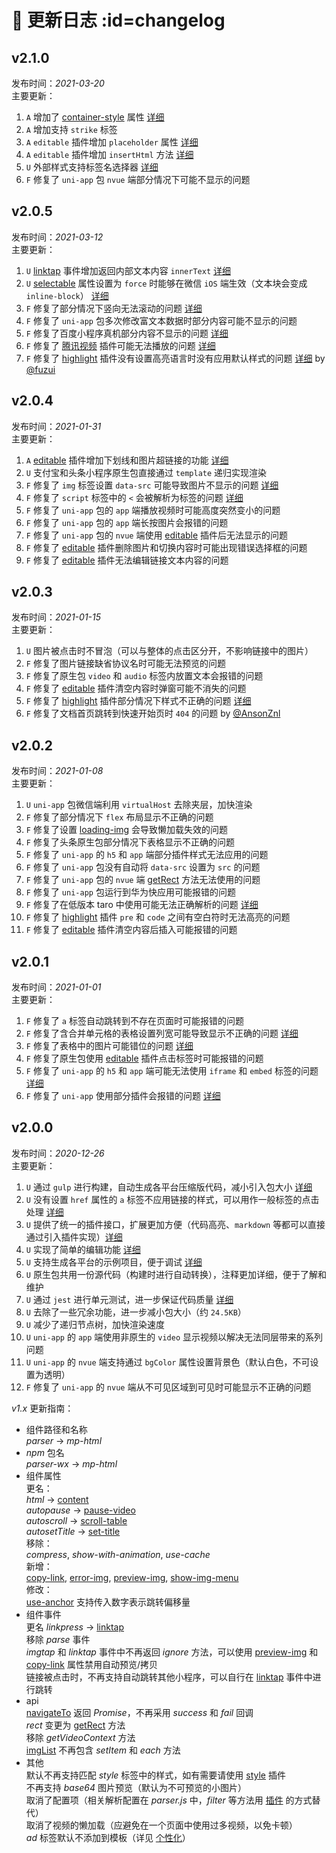 # 📖 更新日志 :id=changelog

## v2.1.0
发布时间：*2021-03-20*  
主要更新：  
1. `A` 增加了 [container-style](basic/prop#container-style) 属性 [详细](https://gitee.com/jin-yufeng/mp-html/pulls/1)
2. `A` 增加支持 `strike` 标签
3. `A` `editable` 插件增加 `placeholder` 属性 [详细](advanced/plugin#editable)
4. `A` `editable` 插件增加 `insertHtml` 方法 [详细](advanced/plugin#editable)
5. `U` 外部样式支持标签名选择器 [详细](overview/quickstart#setting)
6. `F` 修复了 `uni-app` 包 `nvue` 端部分情况下可能不显示的问题

## v2.0.5
发布时间：*2021-03-12*  
主要更新：  
1. `U` [linktap](basic/event#linktap) 事件增加返回内部文本内容 `innerText` [详细](https://github.com/jin-yufeng/mp-html/issues/271)
2. `U` [selectable](basic/prop#selectable) 属性设置为 `force` 时能够在微信 `iOS` 端生效（文本块会变成 `inline-block`） [详细](https://github.com/jin-yufeng/mp-html/issues/267)
3. `F` 修复了部分情况下竖向无法滚动的问题 [详细](https://github.com/jin-yufeng/mp-html/issues/182)
4. `F` 修复了 `uni-app` 包多次修改富文本数据时部分内容可能不显示的问题
5. `F` 修复了百度小程序真机部分内容不显示的问题 [详细](https://github.com/jin-yufeng/mp-html/issues/272)
6. `F` 修复了 [腾讯视频](advanced/plugin#txv-video) 插件可能无法播放的问题 [详细](https://github.com/jin-yufeng/mp-html/issues/265)
7. `F` 修复了 [highlight](advanced/plugin#highlight) 插件没有设置高亮语言时没有应用默认样式的问题 [详细](https://github.com/jin-yufeng/mp-html/issues/276) by [@fuzui](https://github.com/fuzui)

## v2.0.4
发布时间：*2021-01-31*  
主要更新：  
1. `A` [editable](advanced/plugin#editable) 插件增加下划线和图片超链接的功能 [详细](https://github.com/jin-yufeng/mp-html/issues/254)
2. `U` 支付宝和头条小程序原生包直接通过 `template` 递归实现渲染
3. `F` 修复了 `img` 标签设置 `data-src` 可能导致图片不显示的问题 [详细](https://github.com/jin-yufeng/mp-html/issues/257)
4. `F` 修复了 `script` 标签中的 `<` 会被解析为标签的问题 [详细](https://github.com/jin-yufeng/mp-html/issues/259)
5. `F` 修复了 `uni-app` 包的 `app` 端播放视频时可能高度突然变小的问题
6. `F` 修复了 `uni-app` 包的 `app` 端长按图片会报错的问题
7. `F` 修复了 `uni-app` 包的 `nvue` 端使用 [editable](advanced/plugin#editable) 插件后无法显示的问题
8. `F` 修复了 [editable](advanced/plugin#editable) 插件删除图片和切换内容时可能出现错误选择框的问题
9. `F` 修复了 [editable](advanced/plugin#editable) 插件无法编辑链接文本内容的问题

## v2.0.3
发布时间：*2021-01-15*  
主要更新：  
1. `U` 图片被点击时不冒泡（可以与整体的点击区分开，不影响链接中的图片）
2. `F` 修复了图片链接缺省协议名时可能无法预览的问题
3. `F` 修复了原生包 `video` 和 `audio` 标签内放置文本会报错的问题
4. `F` 修复了 [editable](advanced/plugin#editable) 插件清空内容时弹窗可能不消失的问题
5. `F` 修复了 [highlight](advanced/plugin#highlight) 插件部分情况下样式不正确的问题 [详细](https://github.com/jin-yufeng/mp-html/issues/231)
6. `F` 修复了文档首页跳转到快速开始页时 `404` 的问题 by [@AnsonZnl](https://github.com/AnsonZnl)

## v2.0.2
发布时间：*2021-01-08*  
主要更新：  
1. `U` `uni-app` 包微信端利用 `virtualHost` 去除夹层，加快渲染
2. `F` 修复了部分情况下 `flex` 布局显示不正确的问题
3. `F` 修复了设置 [loading-img](basic/prop#loading-img) 会导致懒加载失效的问题
4. `F` 修复了头条原生包部分情况下表格显示不正确的问题
5. `F` 修复了 `uni-app` 的 `h5` 和 `app` 端部分插件样式无法应用的问题
6. `F` 修复了 `uni-app` 包没有自动将 `data-src` 设置为 `src` 的问题
7. `F` 修复了 `uni-app` 包的 `nvue` 端 [getRect](advanced/api#getRect) 方法无法使用的问题
8. `F` 修复了 `uni-app` 包运行到华为快应用可能报错的问题
9. `F` 修复了在低版本 taro 中使用可能无法正确解析的问题 [详细](https://github.com/jin-yufeng/mp-html/issues/248)
10. `F` 修复了 [highlight](advanced/plugin#highlight) 插件 `pre` 和 `code` 之间有空白符时无法高亮的问题
11. `F` 修复了 [editable](advanced/plugin#editable) 插件清空内容后插入可能报错的问题

## v2.0.1
发布时间：*2021-01-01*  
主要更新：  
1. `F` 修复了 `a` 标签自动跳转到不存在页面时可能报错的问题
2. `F` 修复了含合并单元格的表格设置列宽可能导致显示不正确的问题 [详细](https://github.com/jin-yufeng/mp-html/issues/239)
3. `F` 修复了表格中的图片可能错位的问题 [详细](https://github.com/jin-yufeng/mp-html/issues/194)
4. `F` 修复了原生包使用 [editable](advanced/plugin#editable) 插件点击标签时可能报错的问题
5. `F` 修复了 `uni-app` 的 `h5` 和 `app` 端可能无法使用 `iframe` 和 `embed` 标签的问题 [详细](https://github.com/jin-yufeng/mp-html/issues/245)
6. `F` 修复了 `uni-app` 使用部分插件会报错的问题 [详细](https://github.com/jin-yufeng/mp-html/issues/246)

## v2.0.0
发布时间：*2020-12-26*  
主要更新：  
1. `U` 通过 `gulp` 进行构建，自动生成各平台压缩版代码，减小引入包大小 [详细](advanced/develop#pack)
2. `U` 没有设置 `href` 属性的 `a` 标签不应用链接的样式，可以用作一般标签的点击处理 [详细](question/faq#tap)
3. `U` 提供了统一的插件接口，扩展更加方便（代码高亮、`markdown` 等都可以直接通过引入插件实现）[详细](advanced/plugin)
4. `U` 实现了简单的编辑功能 [详细](advanced/plugin#editable)
5. `U` 支持生成各平台的示例项目，便于调试 [详细](overview/quickstart#demo)
6. `U` 原生包共用一份源代码（构建时进行自动转换），注释更加详细，便于了解和维护
7. `U` 通过 `jest` 进行单元测试，进一步保证代码质量 [详细](advanced/develop#test)
8. `U` 去除了一些冗余功能，进一步减小包大小（约 `24.5KB`）
9. `U` 减少了递归节点树，加快渲染速度  
10. `U` `uni-app` 的 `app` 端使用非原生的 `video` 显示视频以解决无法同层带来的系列问题
11. `U` `uni-app` 的 `nvue` 端支持通过 `bgColor` 属性设置背景色（默认白色，不可设置为透明）
12. `F` 修复了 `uni-app` 的 `nvue` 端从不可见区域到可见时可能显示不正确的问题

*v1.x* 更新指南：  
- 组件路径和名称  
  *parser* -> *mp-html*  
- *npm* 包名  
  *parser-wx* -> *mp-html*  
- 组件属性  
  更名：  
  *html* -> [content](basic/prop#content)  
  *autopause* -> [pause-video](basic/prop#pause-video)  
  *autoscroll* -> [scroll-table](basic/prop#scroll-table)  
  *autosetTitle* -> [set-title](basic/prop#set-title)  
  移除：  
  *compress*, *show-with-animation*, *use-cache*  
  新增：  
  [copy-link](basic/prop#copy-link), [error-img](basic/prop#error-img), [preview-img](basic/prop#preview-img), [show-img-menu](basic/prop#show-img-menu)  
  修改：  
  [use-anchor](basic/prop#use-anchor) 支持传入数字表示跳转偏移量  
- 组件事件  
  更名 *linkpress* -> [linktap](basic/event#linktap)  
  移除 *parse* 事件  
  *imgtap* 和 *linktap* 事件中不再返回 *ignore* 方法，可以使用 [preview-img](basic/prop#preview-img) 和 [copy-link](basic/prop#copy-link) 属性禁用自动预览/拷贝  
  链接被点击时，不再支持自动跳转其他小程序，可以自行在 [linktap](basic/event#linktap) 事件中进行跳转  
- api  
  [navigateTo](advanced/api#navigateTo) 返回 *Promise*，不再采用 *success* 和 *fail* 回调  
  *rect* 变更为 [getRect](advanced/api#getRect) 方法  
  移除 *getVideoContext* 方法  
  [imgList](advanced/api#imgList) 不再包含 *setItem* 和 *each* 方法  
- 其他  
  默认不再支持匹配 *style* 标签中的样式，如有需要请使用 [style](advanced/plugin#style) 插件  
  不再支持 *base64* 图片预览（默认为不可预览的小图片）  
  取消了配置项（相关解析配置在 *parser.js* 中，*filter* 等方法用 [插件](advanced/plugin) 的方式替代）  
  取消了视频的懒加载（应避免在一个页面中使用过多视频，以免卡顿）  
  *ad* 标签默认不添加到模板（详见 [个性化](overview/quickstart#setting)）  
